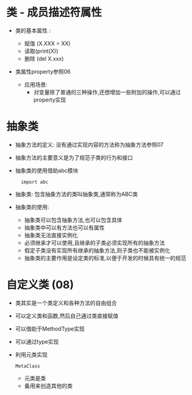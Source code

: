 # 类 - 成员描述符属性

- 类的基本属性 :
    - 赋值 (X.XXX = XX)
    - 读取(print(X))
    - 删除 (del X.xxx)
    
- 类属性property参照06
    - 应用场景:
        - 对变量除了普通的三种操作,还想增加一些附加的操作,可以通过property实现
        

# 抽象类
- 抽象方法的定义: 没有通过实现内容的方法称为抽象方法参照07
- 抽象方法的主要意义是为了规范子类的行为和接口
- 抽象类的使用借助abc模块
        
        
        import abc
       
- 抽象类: 包含抽象方法的类叫抽象类,通常称为ABC类
- 抽象类的使用:
    - 抽象类可以包含抽象方法,也可以包含具体
    - 抽象类中可以有方法也可以有属性
    - 抽象类无法直接实例化
    - 必须继承才可以使用,且继承的子类必须实现所有的抽象方法
    - 假定子类没有实现所有继承的抽象方法,则子类也不能被实例化
    - 抽象类的主要作用是设定类的标准,以便于开发的时候具有统一的规范
    
# 自定义类 (08)
- 类其实是一个类定义和各种方法的自由组合
- 可以定义类和函数,然后自己通过类直接赋值
- 可以借助于MethodType实现
- 可以通过type实现
- 利用元类实现
                
      MetaClass
                
    - 元类是类
    - 备用来创造其他的类          